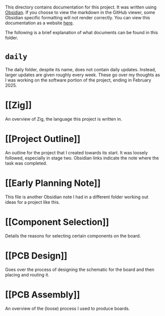 This directory contains documentation for this project. It was written using [Obsidian](https://obsidian.md/). If you choose to view the markdown in the GitHub viewer, some Obsidian specific formatting will not render correctly. You can view this documentation as a website [here](https://itsmajestix.github.io/gol-card/).

The following is a brief explanation of what documents can be found in this folder.

# `daily`
The daily folder, despite its name, does not contain daily updates. Instead, larger updates are given roughly every week. These go over my thoughts as I was working on the software portion of the project, ending in February 2025.

# [[Zig]]
An overview of Zig, the language this project is written in.

# [[Project Outline]]
An outline for the project that I created towards its start. It was loosely followed, especially in stage two. Obsidian links indicate the note where the task was completed.

# [[Early Planning Note]]
This file is another Obsidian note I had in a different folder working out ideas for a project like this.

# [[Component Selection]]
Details the reasons for selecting certain components on the board.

# [[PCB Design]]
Goes over the process of designing the schematic for the board and then placing and routing it.

# [[PCB Assembly]]
An overview of the (loose) process I used to produce boards.